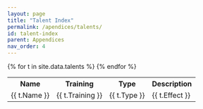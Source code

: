 ```yaml
---
layout: page
title: "Talent Index"
permalink: /apendices/talents/
id: talent-index
parent: Appendices
nav_order: 4
---
```


<table>
    <tr>
        <th>Name</th>
        <th>Training</th>
        <th>Type</th>
        <th>Description</th>
    </tr>
{% for t in site.data.talents %}
    <tr>
        <td>
        {{ t.Name }}
        </td>
        <td>
        {{ t.Training }}
        </td>
        <td>
        {{ t.Type }}
        </td>
        <td>
        {{ t.Effect }}
        </td>
    </tr>
{% endfor %}

</table>
